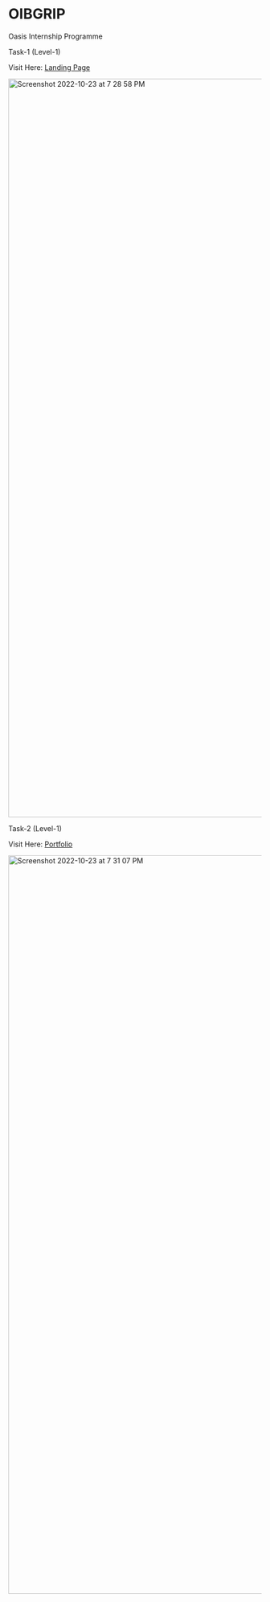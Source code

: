 # OIBGRIP
Oasis Internship Programme

Task-1 (Level-1)

Visit Here: [Landing Page](https://aniketrajsingh.github.io/OIBGRIP/Landing_Page/)

<img width="1470" alt="Screenshot 2022-10-23 at 7 28 58 PM" src="https://user-images.githubusercontent.com/65419450/197396757-e2201828-863d-4cb5-ab8e-0dab3f3915c1.png">


Task-2 (Level-1)


Visit Here: [Portfolio](https://aniketrajsingh.github.io/OIBGRIP/Portfolio/)

<img width="1470" alt="Screenshot 2022-10-23 at 7 31 07 PM" src="https://user-images.githubusercontent.com/65419450/197396768-7a8b69ec-0c99-43f3-8aa5-b531658a261a.png">



